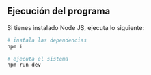 
## Ejecución del programa

Si tienes instalado Node JS, ejecuta lo siguiente:

```bash
# instala las dependencias
npm i

# ejecuta el sistema
npm run dev
```
